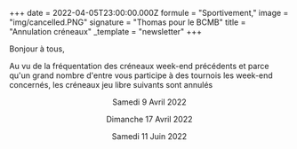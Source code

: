 +++
date = 2022-04-05T23:00:00.000Z
formule = "Sportivement,"
image = "img/cancelled.PNG"
signature = "Thomas pour le BCMB"
title = "Annulation créneaux"
_template = "newsletter"
+++

Bonjour à tous,

Au vu de la fréquentation des créneaux week-end précédents et parce qu'un grand nombre d'entre vous participe à des tournois les week-end concernés, les créneaux jeu libre suivants sont annulés

<p style="text-align: center;"> Samedi 9 Avril 2022</p>

<p style="text-align: center;"> Dimanche 17 Avril 2022</p>

<p style="text-align: center;"> Samedi 11 Juin 2022</p>
